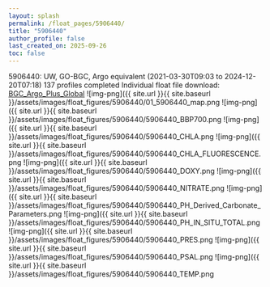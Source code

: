 ```yaml
---
layout: splash
permalink: /float_pages/5906440/
title: "5906440"
author_profile: false
last_created_on: 2025-09-26
toc: false
---
```

 
5906440: UW, GO-BGC, Argo equivalent (2021-03-30T09:03 to 2024-12-20T07:18)
137 profiles completed
Individual float file download: [BGC_Argo_Plus_Global](https://ftp.soest.hawaii.edu/bgc_argo_plus/Individual_Floats/outliers_removed/5906440_Sprof_processed.nc)
![img-png]({{ site.url }}{{ site.baseurl }}/assets/images/float_figures/5906440/01_5906440_map.png
![img-png]({{ site.url }}{{ site.baseurl }}/assets/images/float_figures/5906440/5906440_BBP700.png
![img-png]({{ site.url }}{{ site.baseurl }}/assets/images/float_figures/5906440/5906440_CHLA.png
![img-png]({{ site.url }}{{ site.baseurl }}/assets/images/float_figures/5906440/5906440_CHLA_FLUORESCENCE.png
![img-png]({{ site.url }}{{ site.baseurl }}/assets/images/float_figures/5906440/5906440_DOXY.png
![img-png]({{ site.url }}{{ site.baseurl }}/assets/images/float_figures/5906440/5906440_NITRATE.png
![img-png]({{ site.url }}{{ site.baseurl }}/assets/images/float_figures/5906440/5906440_PH_Derived_Carbonate_Parameters.png
![img-png]({{ site.url }}{{ site.baseurl }}/assets/images/float_figures/5906440/5906440_PH_IN_SITU_TOTAL.png
![img-png]({{ site.url }}{{ site.baseurl }}/assets/images/float_figures/5906440/5906440_PRES.png
![img-png]({{ site.url }}{{ site.baseurl }}/assets/images/float_figures/5906440/5906440_PSAL.png
![img-png]({{ site.url }}{{ site.baseurl }}/assets/images/float_figures/5906440/5906440_TEMP.png
